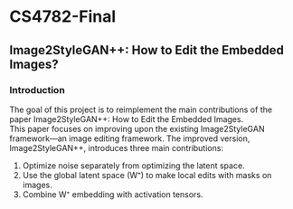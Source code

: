 # CS4782-Final
## Image2StyleGAN++: How to Edit the Embedded Images?
### Introduction 
The goal of this project is to reimplement the main contributions of the paper Image2StyleGAN++: How to Edit the Embedded Images.   
This paper focuses on improving upon the existing Image2StyleGAN framework—an image editing framework. The improved version, Image2StyleGAN++, introduces three main contributions:  
1. Optimize noise separately from optimizing the latent space.  
2. Use the global latent space (W⁺) to make local edits with masks on images.  
3. Combine W⁺ embedding with activation tensors.  
